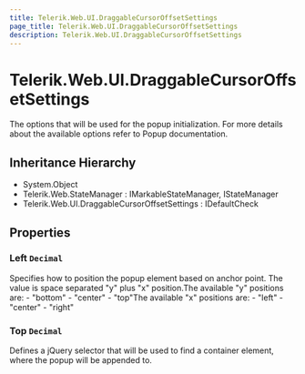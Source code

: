 ```yaml
---
title: Telerik.Web.UI.DraggableCursorOffsetSettings
page_title: Telerik.Web.UI.DraggableCursorOffsetSettings
description: Telerik.Web.UI.DraggableCursorOffsetSettings
---
```


# Telerik.Web.UI.DraggableCursorOffsetSettings

The options that will be used for the popup initialization. For more details about the available options refer to Popup documentation.

## Inheritance Hierarchy

* System.Object
* Telerik.Web.StateManager : IMarkableStateManager, IStateManager
* Telerik.Web.UI.DraggableCursorOffsetSettings : IDefaultCheck

## Properties

###  Left `Decimal`

Specifies how to position the popup element based on anchor point. The value is space separated "y" plus "x" position.The available "y" positions are: - "bottom" - "center" - "top"The available "x" positions are: - "left" - "center" - "right"

###  Top `Decimal`

Defines a jQuery selector that will be used to find a container element, where the popup will be appended to.

